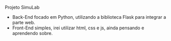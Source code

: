 Projeto SimuLab

- Back-End focado em Python, utilizando a biblioteca Flask para integrar a parte web.
- Front-End simples, irei utilizar html, css e js, ainda pensando e aprendendo sobre.

